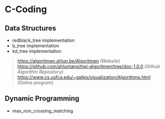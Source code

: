 # C-Coding

## Data Structures

* redblack_tree implementation
* b_tree implementation
* kd_tree implementation

> https://algoritmen.ahlun.be/Algoritmen *(Website)*  
> https://github.com/ahluntang/tiwi-algoritmen/tree/doc-1.0.0 *(Github Algorithm Repository)*  
> https://www.cs.usfca.edu/~galles/visualization/Algorithms.html *(Online program)*  

## Dynamic Programming

* max_non_crossing_matching
